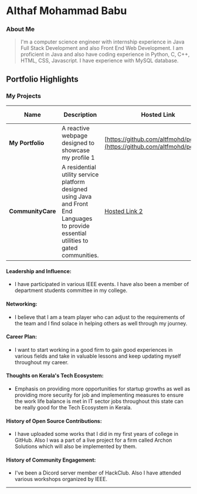 # Althaf Mohammad Babu

### About Me

> I'm a computer science engineer with internship experience in Java Full Stack Development and also Front End Web Development. I am proficient in Java and also have coding experience in Python, C, C++, HTML, CSS, Javascript. I have experience with MySQL database.

## Portfolio Highlights

### My Projects

| Name                | Description                                                               | Hosted Link                              | Repo Link                                                      |
|---------------------|---------------------------------------------------------------------------|------------------------------------------|----------------------------------------------------------------|
| **My Portfolio**  | A reactive webpage designed to showcase my profile 1                                              | [https://github.com/altfmohd/portfolio](https://github.com/altfmohd/portfolio)    | [Repo Link 1](https://github.com/altfmohd/portfolio)             |
| **CommunityCare**  | A residential utility service platform designed using Java and Front End Languages to provide essential utilities to gated communities.                                             | [Hosted Link 2](https://example.com)    | [Repo Link 2](https://github.com/username/project2)             |

#### Leadership and Influence:

- I have participated in various IEEE events. I have also been a member of department students committee in my college.

#### Networking:

- I believe that I am a team player who can adjust to the requirements of the team and I find solace in helping others as well through my journey.

#### Career Plan:

- I want to start working in a good firm to gain good experiences in various fields and take in valuable lessons and keep updating myself throughout my career.

#### Thoughts on Kerala's Tech Ecosystem:

- Emphasis on providing more opportunities for startup growths as well as providing more security for job and implementing measures to ensure the work life balance is met in IT sector jobs throughout this state can be really good for the Tech Ecosystem in Kerala.

#### History of Open Source Contributions:

- I have uploaded some works that I did in my first years of college in GitHub. Also I was a part of a live project for a firm called Archon Solutions which will also be implemented by them.

#### History of Community Engagement:

-  I've been a Dicord server member of HackClub. Also I have attended various workshops organized by IEEE.



---
